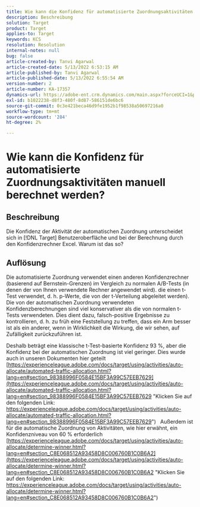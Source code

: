 ```yaml
---
title: Wie kann die Konfidenz für automatisierte Zuordnungsaktivitäten manuell berechnet werden?
description: Beschreibung
solution: Target
product: Target
applies-to: Target
keywords: KCS
resolution: Resolution
internal-notes: null
bug: false
article-created-by: Tanvi Agarwal
article-created-date: 5/13/2022 6:53:15 AM
article-published-by: Tanvi Agarwal
article-published-date: 5/13/2022 6:55:54 AM
version-number: 2
article-number: KA-17357
dynamics-url: https://adobe-ent.crm.dynamics.com/main.aspx?forceUCI=1&pagetype=entityrecord&etn=knowledgearticle&id=9b1eb859-89d2-ec11-a7b5-00224809c27a
exl-id: b1022238-d8f3-480f-8d87-586151de6bc6
source-git-commit: 0c3e421beca46d9fe1952b1f98538a50697216a0
workflow-type: tm+mt
source-wordcount: '284'
ht-degree: 2%

---
```


# Wie kann die Konfidenz für automatisierte Zuordnungsaktivitäten manuell berechnet werden?

## Beschreibung


Die Konfidenz der Aktivität der automatischen Zuordnung unterscheidet sich in [!DNL Target] Benutzeroberfläche und bei der Berechnung durch den Konfidenzrechner Excel. Warum ist das so?


## Auflösung


Die automatisierte Zuordnung verwendet einen anderen Konfidenzrechner (basierend auf Bernstein-Grenzen) im Vergleich zu normalen A/B-Tests (in denen der von Ihnen verwendete Rechner angewendet wird). die einen t-Test verwendet, d. h. p-Werte, die von der t-Verteilung abgeleitet werden).
Die von der automatischen Zuordnung verwendeten Konfidenzberechnungen sind viel konservativer als die von normalen t-Tests verwendeten. Dies dient dazu, falsch-positive Ergebnisse zu kontrollieren, d. h. zu früh eine Feststellung zu treffen, dass ein Arm besser ist als ein anderer, wenn in Wirklichkeit die Wirkung, die wir sehen, auf Zufälligkeit zurückzuführen ist.

Deshalb beträgt eine klassische t-Test-basierte Konfidenz 93 %, aber die Konfidenz bei der automatischen Zuordnung ist viel geringer. Dies wurde auch in unseren Dokumenten hier geteilt  [https://experienceleague.adobe.com/docs/target/using/activities/auto-allocate/automated-traffic-allocation.html?lang=en#section_98388996F0584E15BF3A99C57EEB7629](https://experienceleague.adobe.com/docs/target/using/activities/auto-allocate/automated-traffic-allocation.html?lang=en#section_98388996F0584E15BF3A99C57EEB7629 "Klicken Sie auf den folgenden Link: https://experienceleague.adobe.com/docs/target/using/activities/auto-allocate/automated-traffic-allocation.html?lang=en#section_98388996F0584E15BF3A99C57EEB7629")
 
Außerdem ist für die automatische Zuordnung von Aktivitäten, wie hier erwähnt, ein Konfidenzniveau von 60 % erforderlich  [https://experienceleague.adobe.com/docs/target/using/activities/auto-allocate/determine-winner.html?lang=en#section_C8E068512A93458D8C006760B1C0B6A2](https://experienceleague.adobe.com/docs/target/using/activities/auto-allocate/determine-winner.html?lang=en#section_C8E068512A93458D8C006760B1C0B6A2 "Klicken Sie auf den folgenden Link: https://experienceleague.adobe.com/docs/target/using/activities/auto-allocate/determine-winner.html?lang=en#section_C8E068512A93458D8C006760B1C0B6A2")
<br><br><br><br><br>
